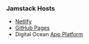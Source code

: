 ### Jamstack Hosts

- [Netlify](https://netlify.com/)
- [GitHub Pages](https://pages.github.com/)
- Digital Ocean [App Platform](https://www.digitalocean.com/docs/app-platform/)
